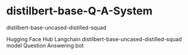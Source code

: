 # distilbert-base-Q-A-System
distilbert-base-uncased-distilled-squad


Hugging Face Hub
Langchain
distilbert-base-uncased-distilled-squad model
Question Answering bot
